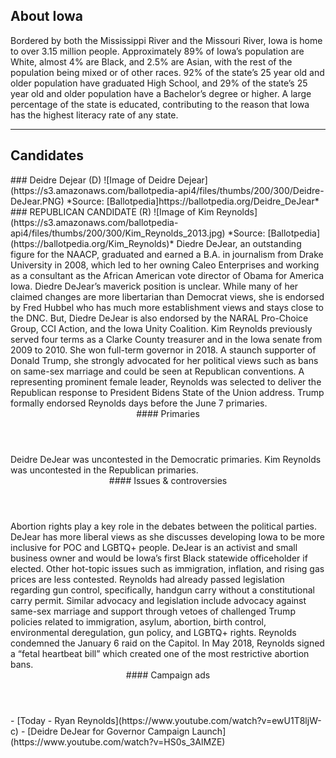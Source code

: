 ## About Iowa
Bordered by both the Mississippi River and the Missouri River, Iowa is home to over 3.15 million people. Approximately 89% of Iowa’s population are White, almost 4% are Black, and 2.5% are Asian, with the rest of the population being mixed or of other races. 92% of the state’s 25 year old and older population have graduated High School, and 29% of the state’s 25 year old and older population have a Bachelor’s degree or higher. A large percentage of the state is educated, contributing to the reason that Iowa has the highest literacy rate of any state.

---

## Candidates

<Grid>
  <Box>
    ### Deidre Dejear (D)
    ![Image of Deidre Dejear](https://s3.amazonaws.com/ballotpedia-api4/files/thumbs/200/300/Deidre-DeJear.PNG)
    *Source: [Ballotpedia]https://ballotpedia.org/Deidre_DeJear*
  </Box>
  <Box>
    ### REPUBLICAN CANDIDATE (R)
    ![Image of Kim Reynolds](https://s3.amazonaws.com/ballotpedia-api4/files/thumbs/200/300/Kim_Reynolds_2013.jpg)
    *Source: [Ballotpedia](https://ballotpedia.org/Kim_Reynolds)*
  </Box>

  <Box>
    Diedre DeJear, an outstanding figure for the NAACP, graduated and earned a B.A. in journalism from Drake University in 2008, which led to her owning Caleo Enterprises and working as a consultant as the African American vote director of Obama for America Iowa. Diedre DeJear’s maverick position is unclear. While many of her claimed changes are more libertarian than Democrat views, she is endorsed by Fred Hubbel who has much more establishment views and stays close to the DNC. But, Diedre DeJear is also endorsed by the NARAL Pro-Choice Group, CCI Action, and the Iowa Unity Coalition.
  </Box>
  <Box>
    Kim Reynolds previously served four terms as a Clarke County treasurer and in the Iowa senate from 2009 to 2010. She won full-term governor in 2018. A staunch supporter of Donald Trump, she strongly advocated for her political views such as bans on same-sex marriage and could be seen at Republican conventions. A representing prominent female leader, Reynolds was selected to deliver the Republican response to President Bidens State of the Union address. Trump formally endorsed Reynolds days before the June 7 primaries.
  </Box>

  <Header>
    #### Primaries
  </Header>
  <Box>
    Deidre DeJear was uncontested in the Democratic primaries.
  </Box>
  <Box>
     Kim Reynolds was uncontested in the Republican primaries.
  </Box>
 
  <Header>
    #### Issues & controversies
  </Header>

  <WideBox>
    Abortion rights play a key role in the debates between the political parties. DeJear has more liberal views as she discusses developing Iowa to be more inclusive for POC and LGBTQ+ people. DeJear is an activist and small business owner and would be Iowa’s first Black statewide officeholder if elected. Other hot-topic issues such as immigration, inflation, and rising gas prices are less contested. Reynolds had already passed legislation regarding gun control, specifically, handgun carry without a constitutional carry permit. Similar advocacy and legislation include advocacy against same-sex marriage and support through vetoes of challenged Trump policies related to immigration, asylum, abortion, birth control, environmental deregulation, gun policy, and LGBTQ+ rights. Reynolds condemned the January 6 raid on the Capitol. In May 2018, Reynolds signed a “fetal heartbeat bill” which created one of the most restrictive abortion bans.

  </WideBox>
 
  <Header>
    #### Campaign ads
  </Header>
  <Box>
    - [Today - Ryan Reynolds](https://www.youtube.com/watch?v=ewU1T8ljW-c)
  </Box>
  <Box>
    - [Deidre DeJear for Governor Campaign Launch](https://www.youtube.com/watch?v=HS0s_3AlMZE)
  </Box>
</Grid>
